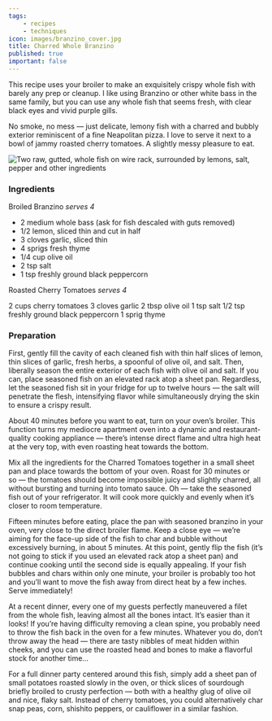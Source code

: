 ```yaml
---
tags:
    - recipes
    - techniques
icon: images/branzino_cover.jpg
title: Charred Whole Branzino
published: true
important: false
---
```


This recipe uses your broiler to make an exquisitely crispy whole fish with barely any prep or cleanup. I like using Branzino or other white bass in the same family, but you can use any whole fish that seems fresh, with clear black eyes and vivid purple gills.

No smoke, no mess — just delicate, lemony fish with a charred and bubbly exterior reminiscent of a fine Neapolitan pizza. I love to serve it next to a bowl of jammy roasted cherry tomatoes. A slightly messy pleasure to eat.

![Two raw, gutted, whole fish on wire rack, surrounded by lemons, salt, pepper and other ingredients]({{site.baseurl}}/images/branzino_prep.jpg)

### Ingredients

Broiled Branzino _serves 4_

-   2 medium whole bass (ask for fish descaled with guts removed)
-   1/2 lemon, sliced thin and cut in half
-   3 cloves garlic, sliced thin
-   4 sprigs fresh thyme
-   1/4 cup olive oil
-   2 tsp salt
-   1 tsp freshly ground black peppercorn

Roasted Cherry Tomatoes _serves 4_

2 cups cherry tomatoes
3 cloves garlic
2 tbsp olive oil
1 tsp salt
1/2 tsp freshly ground black peppercorn
1 sprig thyme

### Preparation

First, gently fill the cavity of each cleaned fish with thin half slices of lemon, thin slices of garlic, fresh herbs, a spoonful of olive oil, and salt. Then, liberally season the entire exterior of each fish with olive oil and salt. If you can, place seasoned fish on an elevated rack atop a sheet pan. Regardless, let the seasoned fish sit in your fridge for up to twelve hours — the salt will penetrate the flesh, intensifying flavor while simultaneously drying the skin to ensure a crispy result.

About 40 minutes before you want to eat, turn on your oven’s broiler. This function turns my mediocre apartment oven into a dynamic and restaurant-quality cooking appliance — there’s intense direct flame and ultra high heat at the very top, with even roasting heat towards the bottom.

Mix all the ingredients for the Charred Tomatoes together in a small sheet pan and place towards the bottom of your oven. Roast for 30 minutes or so — the tomatoes should become impossible juicy and slightly charred, all without bursting and turning into tomato sauce. Oh — take the seasoned fish out of your refrigerator. It will cook more quickly and evenly when it’s closer to room temperature.

Fifteen minutes before eating, place the pan with seasoned branzino in your oven, very close to the direct broiler flame. Keep a close eye — we’re aiming for the face-up side of the fish to char and bubble without excessively burning, in about 5 minutes. At this point, gently flip the fish (it’s not going to stick if you used an elevated rack atop a sheet pan) and continue cooking until the second side is equally appealing. If your fish bubbles and chars within only one minute, your broiler is probably too hot and you’ll want to move the fish away from direct heat by a few inches. Serve immediately!

At a recent dinner, every one of my guests perfectly maneuvered a filet from the whole fish, leaving almost all the bones intact. It’s easier than it looks! If you’re having difficulty removing a clean spine, you probably need to throw the fish back in the oven for a few minutes. Whatever you do, don’t throw away the head — there are tasty nibbles of meat hidden within cheeks, and you can use the roasted head and bones to make a flavorful stock for another time…

For a full dinner party centered around this fish, simply add a sheet pan of small potatoes roasted slowly in the oven, or thick slices of sourdough briefly broiled to crusty perfection — both with a healthy glug of olive oil and nice, flaky salt. Instead of cherry tomatoes, you could alternatively char snap peas, corn, shishito peppers, or cauliflower in a similar fashion.
